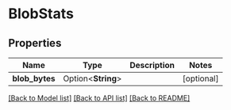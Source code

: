 # BlobStats

## Properties

Name | Type | Description | Notes
------------ | ------------- | ------------- | -------------
**blob_bytes** | Option<**String**> |  | [optional]

[[Back to Model list]](../README.md#documentation-for-models) [[Back to API list]](../README.md#documentation-for-api-endpoints) [[Back to README]](../README.md)


